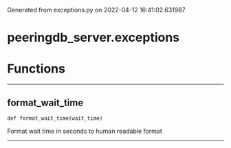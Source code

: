 Generated from exceptions.py on 2022-04-12 16:41:02.631987

# peeringdb_server.exceptions

# Functions
---

## format_wait_time
`def format_wait_time(wait_time)`

Format wait time in seconds to human readable format

---